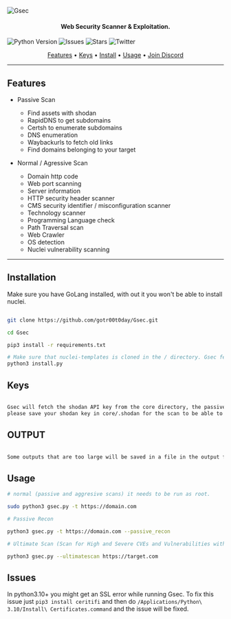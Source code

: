 ![Gsec](https://media.discordapp.net/attachments/700021958896648242/1052049111978889226/GSec_Banner_Transparente.png)
<h4 align="center">Web Security Scanner &amp; Exploitation.</h4>

![Python Version](https://img.shields.io/badge/python-3.9.12-green)
![Issues](https://img.shields.io/github/issues/gotr00t0day/Gsec)
![Stars](https://img.shields.io/github/stars/gotr00t0day/Gsec)
![Twitter](https://img.shields.io/twitter/url?style=social&url=https%3A%2F%2Ftwitter.com%2Fgotr00t0day)

<p align="center">
  <a href="#features">Features</a> •
  <a href="#keys">Keys</a> •
  <a href="#installation">Install</a> •
  <a href="#usage">Usage</a> •
  <a href="https://discord.gg/59cKfqNNHq">Join Discord</a>

</p>

<hr>

## Features

   * Passive Scan
     - Find assets with shodan
     - RapidDNS to get subdomains
     - Certsh to enumerate subdomains
     - DNS enumeration
     - Waybackurls to fetch old links
     - Find domains belonging to your target
   
   * Normal / Agressive Scan
     - Domain http code
     - Web port scanning
     - Server information
     - HTTP security header scanner
     - CMS security identifier / misconfiguration scanner
     - Technology scanner 
     - Programming Language check
     - Path Traversal scan
     - Web Crawler
     - OS detection
     - Nuclei vulnerability scanning

<hr>

## Installation

Make sure you have GoLang installed, with out it you won't be able to install nuclei.

```bash

git clone https://github.com/gotr00t0day/Gsec.git

cd Gsec

pip3 install -r requirements.txt

# Make sure that nuclei-templates is cloned in the / directory. Gsec fetches the templates from ~/nuclei-templates
python3 install.py

```

## Keys

```bash

Gsec will fetch the shodan API key from the core directory, the passive recon script supports scanning with shodan,
please save your shodan key in core/.shodan for the scan to be able to work.


```

## OUTPUT

```bash

Some outputs that are too large will be saved in a file in the output folder / directory.


```

## Usage

```bash
# normal (passive and aggresive scans) it needs to be run as root.

sudo python3 gsec.py -t https://domain.com

# Passive Recon

python3 gsec.py -t https://domain.com --passive_recon

# Ultimate Scan (Scan for High and Severe CVEs and Vulnerabilities with nuclei)

python3 gsec.py --ultimatescan https://target.com

```

## Issues

In python3.10+ you might get an SSL error while running Gsec. To fix this issue just ``` pip3 install ceritifi ``` and then do ```/Applications/Python\ 3.10/Install\ Certificates.command``` and the issue will be fixed.
